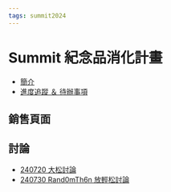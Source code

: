 ```yaml
---
tags: summit2024
---
```


Summit 紀念品消化計畫
===

- [簡介](/JXeFGfs3QTixAj0qBqRt7Q?view)
- [進度追蹤 ＆ 待辦事項](/PoEpN2w_Q8S_UXw6j5OF-w)

銷售頁面
---

討論
---

- [240720 大松討論](/RV2UYqHnThC_PBQH113P0A)
- [240730 Rand0mTh6n 放輕松討論](/cxBnkrv9TIKDSsHgCletkQ)